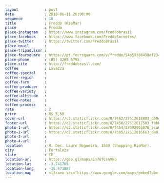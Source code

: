 ```yaml
---
layout            : post
date              : 2016-06-11 20:00:00
sequence          : 10
title             : Freddo (RioMar)
place             : Freddo
place-instagram   : https://www.instagram.com/freddobrasil
place-facebook    : https://www.facebook.com/FreddoSorvetes/
place-twitter     : https://twitter.com/FreddoBrasil
place-email       : 
place-tripadvisor : 
place-foursquare  : https://pt.foursquare.com/v/freddo/54b59380498ef234bbabcb93
place-phone       : (85) 3265 5795
place-site        : http://freddobrasil.com/
coffee            : Lavazza
coffee-special    : 
coffee-region     : 
coffee-farm       : 
coffee-producer   : 
coffee-variety    : 
coffee-altitude   : 
coffee-notes      : 
coffee-process    : 
rate              : 2
price             : R$ 5,50
cover-url         : https://c2.staticflickr.com/8/7462/27512018083_d5943fc60f_o.jpg
footer-url        : https://c2.staticflickr.com/8/7458/27512017583_fbbb7abdb2_o.jpg
photo-1-url       : https://c2.staticflickr.com/8/7454/28092963076_5ca6e9c20c_o.jpg
photo-2-url       : https://c2.staticflickr.com/8/7305/27512016663_d403924286_o.jpg
photo-3-url       : 
photo-4-url       : 
location          : R. Des. Lauro Nogueira, 1500 (Shopping RioMar).
city              : Fortaleza
state             : CE
location-url      : https://goo.gl/maps/En78TCsAVkq
location-lat      : -3.741765
location-long     : -38.471887
location-map      : <iframe src="https://www.google.com/maps/embed?pb=!1m18!1m12!1m3!1d3981.3130116352927!2d-38.47407548573121!3d-3.741823444287512!2m3!1f0!2f0!3f0!3m2!1i1024!2i768!4f13.1!3m3!1m2!1s0x7c74631f2768a13%3A0xcfe3f384b9308e03!2sRioMar+Fortaleza!5e0!3m2!1spt-BR!2sbr!4v1468169566167" width="100%" height="450" frameborder="0" style="border:0" scrolling="no"></iframe>
---
```

